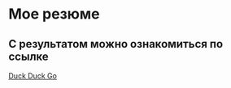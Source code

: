 # Мое резюме

## С результатом можно ознакомиться по ссылке

[Duck Duck Go](https://getlimbo.github.io/Summary/")
